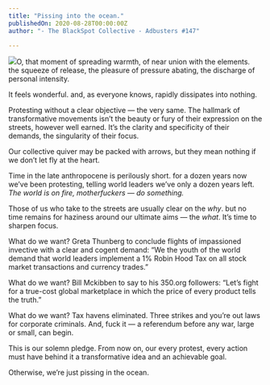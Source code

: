 ```yaml
---
title: "Pissing into the ocean."
publishedOn: 2020-08-28T00:00:00Z
author: "- The BlackSpot Collective - Adbusters #147"

---
```


![](/images/articles/5f497c740d7ddc3eb731785d_insta_ravingindian_460x690_1.jpg)O, that moment of spreading warmth, of near union with the elements. the squeeze of release, the pleasure of pressure abating, the discharge of personal intensity.

It feels wonderful. and, as everyone knows, rapidly dissipates into nothing.

Protesting without a clear objective — the very same. The hallmark of transformative movements isn’t the beauty or fury of their expression on the streets, however well earned. It’s the clarity and specificity of their demands, the singularity of their focus.

Our collective quiver may be packed with arrows, but they mean nothing if we don’t let fly at the heart.

Time in the late anthropocene is perilously short. for a dozen years now we’ve been protesting, telling world leaders we’ve only a dozen years left. *The world is on fire, motherfuckers — do something.*

Those of us who take to the streets are usually clear on the *why*. but no time remains for haziness around our ultimate aims — the *what*. It’s time to sharpen focus.

What do we want? Greta Thunberg to conclude flights of impassioned invective with a clear and cogent demand: “We the youth of the world demand that world leaders implement a 1% Robin Hood Tax on all stock market transactions and currency trades.”

What do we want? Bill Mckibben to say to his 350.org followers: “Let’s fight for a true-cost global marketplace in which the price of every product tells the truth.”

What do we want? Tax havens eliminated. Three strikes and you’re out laws for corporate criminals. And, fuck it — a referendum before any war, large or small, can begin.

This is our solemn pledge. From now on, our every protest, every action must have behind it a transformative idea and an achievable goal.

Otherwise, we’re just pissing in the ocean.

‍